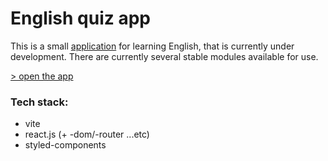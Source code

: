 # English quiz app

This is a small [application](https://crydy.github.io/eng-quiz/) for learning English, that is currently under development. There are currently several stable modules available for use.

[> open the app](https://crydy.github.io/eng-quiz/)

### Tech stack:

-   vite
-   react.js (+ -dom/-router ...etc)
-   styled-components

